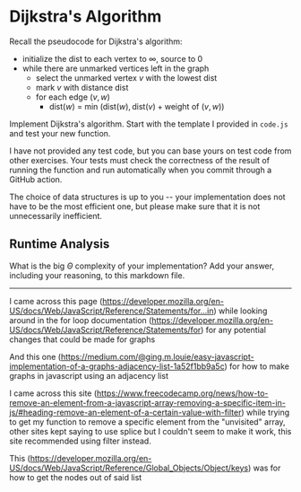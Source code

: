# Dijkstra's Algorithm

Recall the pseudocode for Dijkstra's algorithm:
- initialize the dist to each vertex to $\infty$, source to 0
- while there are unmarked vertices left in the graph
    - select the unmarked vertex $v$ with the lowest dist
    - mark $v$ with distance dist
    - for each edge $(v,w)$
        - dist($w$) = min $\left(\textrm{dist}(w), \textrm{dist}(v) + \textrm{weight of }(v, w)\right)$

Implement Dijkstra's algorithm. Start with the template I provided in `code.js`
and test your new function.

I have not provided any test code, but you can base yours on test code from
other exercises. Your tests must check the correctness of the result of running
the function and run automatically when you commit through a GitHub action.

The choice of data structures is up to you -- your implementation does not have
to be the most efficient one, but please make sure that it is not unnecessarily
inefficient.

## Runtime Analysis

What is the big $\Theta$ complexity of your implementation? Add your
answer, including your reasoning, to this markdown file.

-----------------------------------------------------------------------------------------------

I came across this page (https://developer.mozilla.org/en-US/docs/Web/JavaScript/Reference/Statements/for...in) while looking around in the for loop documentation (https://developer.mozilla.org/en-US/docs/Web/JavaScript/Reference/Statements/for) for any potential changes that could be made for graphs

And this one (https://medium.com/@ging.m.louie/easy-javascript-implementation-of-a-graphs-adjacency-list-1a52f1bb9a5c) for how to make graphs in javascript using an adjacency list

I came across this site (https://www.freecodecamp.org/news/how-to-remove-an-element-from-a-javascript-array-removing-a-specific-item-in-js/#heading-remove-an-element-of-a-certain-value-with-filter) while trying to get my function to remove a specific element from the "unvisited" array, other sites kept saying to use splice but I couldn't seem to make it work, this site recommended using filter instead.

This (https://developer.mozilla.org/en-US/docs/Web/JavaScript/Reference/Global_Objects/Object/keys) was for how to get the nodes out of said list









